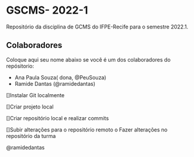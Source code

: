 # GSCMS- 2022-1 

Repositório da disciplina de GCMS do IFPE-Recife para o semestre 2022.1. 

## Colaboradores
Coloque aqui seu nome abaixo se você é um dos colaboradores do repósitorio:
* Ana Paula Souza( dona, @PeuSouza)
* Ramide Dantas (@ramidedantas)

 []Instalar Git localmente

 []Criar projeto local

 []Criar repositório local e realizar commits

 []Subir alterações para o repositório remoto o Fazer alterações no repositório da turma

@ramidedantas
